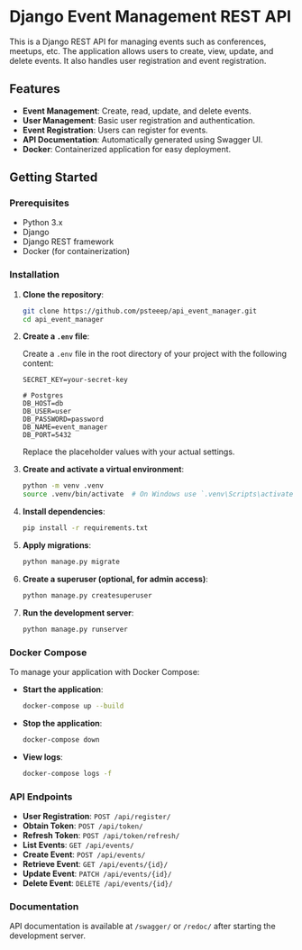 # Django Event Management REST API

This is a Django REST API for managing events such as conferences, meetups, etc. The application allows users to create, view, update, and delete events. It also handles user registration and event registration.

## Features

- **Event Management**: Create, read, update, and delete events.
- **User Management**: Basic user registration and authentication.
- **Event Registration**: Users can register for events.
- **API Documentation**: Automatically generated using Swagger UI.
- **Docker**: Containerized application for easy deployment.

## Getting Started

### Prerequisites

- Python 3.x
- Django
- Django REST framework
- Docker (for containerization)


### Installation

1. **Clone the repository**:

    ```bash
    git clone https://github.com/psteeep/api_event_manager.git
    cd api_event_manager
    ```

2. **Create a `.env` file**:

    Create a `.env` file in the root directory of your project with the following content:

    ```plaintext
    SECRET_KEY=your-secret-key

    # Postgres
    DB_HOST=db
    DB_USER=user
    DB_PASSWORD=password
    DB_NAME=event_manager
    DB_PORT=5432
    ```

    Replace the placeholder values with your actual settings.

3. **Create and activate a virtual environment**:

    ```bash
    python -m venv .venv
    source .venv/bin/activate  # On Windows use `.venv\Scripts\activate`
    ```

4. **Install dependencies**:

    ```bash
    pip install -r requirements.txt
    ```

5. **Apply migrations**:

    ```bash
    python manage.py migrate
    ```

6. **Create a superuser (optional, for admin access)**:

    ```bash
    python manage.py createsuperuser
    ```

7. **Run the development server**:

    ```bash
    python manage.py runserver
    ```

### Docker Compose

To manage your application with Docker Compose:

- **Start the application**:

    ```bash
    docker-compose up --build
    ```

- **Stop the application**:

    ```bash
    docker-compose down
    ```

- **View logs**:

    ```bash
    docker-compose logs -f
    ```


### API Endpoints

- **User Registration**: `POST /api/register/`
- **Obtain Token**: `POST /api/token/`
- **Refresh Token**: `POST /api/token/refresh/`
- **List Events**: `GET /api/events/`
- **Create Event**: `POST /api/events/`
- **Retrieve Event**: `GET /api/events/{id}/`
- **Update Event**: `PATCH /api/events/{id}/`
- **Delete Event**: `DELETE /api/events/{id}/`

### Documentation

API documentation is available at `/swagger/` or `/redoc/` after starting the development server.
